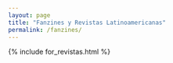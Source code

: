 ```yaml
---
layout: page
title: "Fanzines y Revistas Latinoamericanas"
permalink: /fanzines/
---
```


{% include for_revistas.html %}